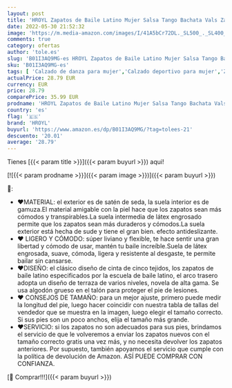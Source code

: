 ```yaml
---
layout: post
title: 'HROYL Zapatos de Baile Latino Mujer Salsa Tango Bachata Vals Zapatos de Baile de Salon 213-Negro-7  EU 39'
date: 2022-05-30 21:52:32
image: 'https://m.media-amazon.com/images/I/41A5bCr72DL._SL500_._SL400_.jpg'
comments: true
category: ofertas
author: 'tole.es'
slug: 'B01I3AQ9MG-es HROYL Zapatos de Baile Latino Mujer Salsa Tango Bachata...'
sku: 'B01I3AQ9MG-es'
tags: [ 'Calzado de danza para mujer','Calzado deportivo para mujer','Zapatillas y calzado deportivo para mujer','Zapatos','Zapatos para mujer','Zapatos y complementos','hroyl','zapatos','🇪🇸', ]
actualPrice: 28.79 EUR
currency: EUR
price: 28.79
comparePrice: 35.99 EUR
prodname: 'HROYL Zapatos de Baile Latino Mujer Salsa Tango Bachata Vals Zapatos de Baile de Salon 213-Negro-7  EU 39'
country: 'es'
flag: '🇪🇸'
brand: 'HROYL'
buyurl: 'https://www.amazon.es/dp/B01I3AQ9MG/?tag=tolees-21'
descuento: '20.01'
average: '28.79'
---
```


Tienes [{{< param title >}}]({{< param buyurl >}}) aqui!

[![{{< param prodname >}}]({{< param image >}})]({{< param buyurl >}})

🔎:

- ❤️MATERIAL: el exterior es de satén de seda, la suela interior es de gamuza.El material amigable con la piel hace que los zapatos sean más cómodos y transpirables.La suela intermedia de látex engrosado permite que los zapatos sean más duraderos y cómodos.La suela exterior está hecha de sude y tiene el gran bien. efecto antideslizante. <br>
- ❤️ LIGERO Y CÓMODO: súper liviano y flexible, te hace sentir una gran libertad y cómodo de usar, mantén tu baile increíble.Suela de látex engrosada, suave, cómoda, ligera y resistente al desgaste, te permite bailar sin cansarse. <br>
- ❤️DISEÑO: el clásico diseño de cinta de cinco tejidos, los zapatos de baile latino especificados por la escuela de baile latino, el arco trasero adopta un diseño de terraza de varios niveles, novela de alta gama. Se usa algodón grueso en el talón para proteger el pie de lesiones. <br>
- ❤️ CONSEJOS DE TAMAÑO: para un mejor ajuste, primero puede medir la longitud del pie, luego hacer coincidir con nuestra tabla de tallas del vendedor que se muestra en la imagen, luego elegir el tamaño correcto. Si sus pies son un poco anchos, elija el tamaño más grande. <br>
- ❤️SERVICIO: si los zapatos no son adecuados para sus pies, brindamos el servicio de que le volveremos a enviar los zapatos nuevos con el tamaño correcto gratis una vez más, y no necesita devolver los zapatos anteriores. Por supuesto, también apoyamos el servicio que cumple con la política de devolución de Amazon. ASÍ PUEDE COMPRAR CON CONFIANZA. <br>

[🛒 Comprar!!!]({{< param buyurl >}})
